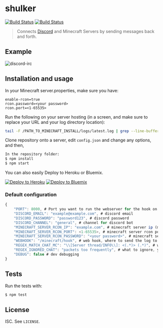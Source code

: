# shulker

[![Build Status](https://david-dm.org/destruc7i0n/shulker.svg)](https://david-dm.org/destruc7i0n/shulker)
[![Build Status](https://travis-ci.org/destruc7i0n/shulker.svg?branch=master)](https://travis-ci.org/destruc7i0n/shulker)

> Connects [Discord](https://discordapp.com/) and Minecraft Servers by sending messages back and forth.

## Example
![discord-irc](http://i.giphy.com/6yj4FRw3XZt6M.gif)

## Installation and usage

In your Minecraft server.properties, make sure you have:
```
enable-rcon=true
rcon.password=<your password>
rcon.port=<1-65535>
```

Run the following on your server hosting (in a screen, and make sure to replace your URL and your log directory location):

``` sh
tail -F /PATH_TO_MINECRAFT_INSTALL/logs/latest.log | grep --line-buffered ": <" | while read x ; do echo -ne $x | curl -X POST -d @- https://YOUR_URL/minecraft/hook ; done
```

Clone repository onto a server, edit ```config.json``` and change any options, and then,
```bash
In the repository folder:
$ npm install
$ npm start
```
You can also easily Deploy to Heroku or Bluemix.

[![Deploy to Heroku](https://www.herokucdn.com/deploy/button.png)](https://heroku.com/deploy)
[![Deploy to Bluemix](https://bluemix.net/deploy/button.png)](https://bluemix.net/deploy?repository=https://github.com/destruc7i0n/shulker)


### Default configuration
```js
{
    "PORT": 8000, # Port you want to run the webserver for the hook on
    "DISCORD_EMAIL": "example@example.com", # discord email
    "DISCORD_PASSWORD": "password123", # discord password
    "DISCORD_CHANNEL": "general", # channel for discord bot
    "MINECRAFT_SERVER_RCON_IP": "example.com", # minecraft server ip (make sure you have enabled rcon)
    "MINECRAFT_SERVER_RCON_PORT": <1-65535>, # minecraft server rcon port 
    "MINECRAFT_SERVER_RCON_PASSWORD": "<your password>", # minecraft server rcon password
    "WEBHOOK": "/minecraft/hook", # web hook, where to send the log to
    "REGEX_MATCH_CHAT_MC": "\\[Server thread/INFO\\]: <(.*)> (.*)", # what to match for chat (best to leave as default)
    "REGEX_IGNORED_CHAT": "packets too frequently", # what to ignore, you can put any regex for swear words for example and it will be ignored
    "DEBUG": false # dev debugging
}
```


## Tests
Run the tests with:
```bash
$ npm test
```

## License

ISC. See `LICENSE`.
